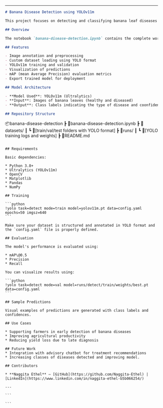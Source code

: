 

---

```markdown
# Banana Disease Detection using YOLOv11m

This project focuses on detecting and classifying banana leaf diseases using the YOLOv11m object detection model. It supports the identification of both healthy leaves and various diseases such as Panama disease, Yellow Sigatoka, and Black Sigatoka, among others using banana leaf images. This model is deployed in the mobile and web version of Banana Assist application for real time detection using a camera and image upload.

## Overview

The notebook `banana-disease-detection.ipynb` contains the complete workflow for training and evaluating a YOLOv11m model tailored to banana leaf disease classification. The model can detect multiple disease types in a single image and is optimized for accuracy and efficiency.

## Features

- Image annotation and preprocessing
- Custom dataset loading using YOLO format
- YOLOv11m training and validation
- Visualization of predictions
- mAP (mean Average Precision) evaluation metrics
- Export trained model for deployment

## Model Architecture

- **Model Used**: YOLOv11m (Ultralytics)
- **Input**: Images of banana leaves (healthy and diseased)
- **Output**: Class labels indicating the type of disease and coonfidences.

## Repository Structure

```

📦banana-disease-detection
┣ 📜banana-disease-detection.ipynb
┣ 📂datasets/
┃ ┗ 📜\[train/val/test folders with YOLO format]
┣ 📂runs/
┃ ┗ 📜\[YOLO training logs and weights]
┣ 📜README.md

````

## Requirements

Basic dependencies:

* Python 3.8+
* Ultralytics (YOLOv11m)
* OpenCV
* Matplotlib
* Pandas
* NumPy

## Training

```python
!yolo task=detect mode=train model=yolov11m.pt data=config.yaml epochs=50 imgsz=640
```

Make sure your dataset is structured and annotated in YOLO format and the `config.yaml` file is properly defined.

## Evaluation

The model's performance is evaluated using:

* mAP\@0.5
* Precision
* Recall

You can visualize results using:

```python
!yolo task=detect mode=val model=runs/detect/train/weights/best.pt data=config.yaml
```

## Sample Predictions

Visual examples of predictions are generated with class labels and confidences.

## Use Cases

* Supporting farmers in early detection of banana diseases
* Improving agricultural productivity
* Reducing yield loss due to late diagnosis

## Future Work
* Integration with advisory chatbot for treatment recommendations
* Increasing classes of diseases detected and improving model.

## Contributors

* **Naggita Ethel** – [GitHub](https://github.com/Naggita-Ethel) | [LinkedIn](https://www.linkedin.com/in/naggita-ethel-b5b066254/)

---

```

```
